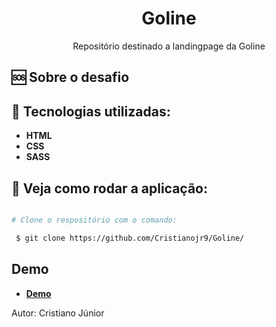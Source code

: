 <h1 align="center">
 Goline
</h1> 

<p align="center">
  Repositório destinado a landingpage da Goline
</p>

🆘 Sobre o desafio
------------------


:wrench: Tecnologias utilizadas:
----------------------

- **HTML**
- **CSS**
- **SASS**

## :pushpin: Veja como rodar a aplicação:

```bash

# Clone o respositório com o comando:

 $ git clone https://github.com/Cristianojr9/Goline/

  ```


## Demo

- [**Demo**]()

Autor: Cristiano Júnior

